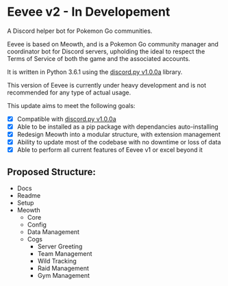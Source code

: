 # Eevee v2 - In Developement
A Discord helper bot for Pokemon Go communities.

Eevee is based on Meowth, and is a Pokemon Go community manager and coordinator bot for Discord servers, upholding the ideal to respect the Terms of Service of both the game and the associated accounts.

It is written in Python 3.6.1 using the [discord.py v1.0.0a](https://github.com/Rapptz/discord.py/tree/rewrite) library.

This version of Eevee is currently under heavy development and is not recommended for any type of actual usage.

This update aims to meet the following goals:
- [x] Compatible with [discord.py v1.0.0a](https://github.com/Rapptz/discord.py/tree/rewrite)
- [x] Able to be installed as a pip package with dependancies auto-installing
- [x] Redesign Meowth into a modular structure, with extension management
- [x] Ability to update most of the codebase with no downtime or loss of data
- [x] Able to perform all current features of Eevee v1 or excel beyond it

## Proposed Structure:
- Docs
- Readme
- Setup
- Meowth
    - Core
    - Config
    - Data Management
    - Cogs
	    - Server Greeting
	    - Team Management
	    - Wild Tracking
	    - Raid Management
        - Gym Management
